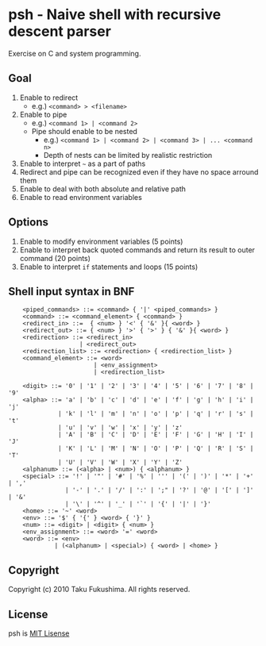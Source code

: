 psh - Naive shell with recursive descent parser
================================================

Exercise on C and system programming.

Goal
-----

1. Enable to redirect
   - e.g.) `<command> > <filename>`
2. Enable to pipe
   - e.g.) `<command 1> | <command 2>`
   - Pipe should enable to be nested
     + e.g.) `<command 1> | <command 2> | <command 3> | ... <command n>`
     + Depth of nests can be limited by realistic restriction
3. Enable to interpret `~` as a part of paths
4. Redirect and pipe can be recognized even if they have no space arround them
5. Enable to deal with both absolute and relative path
6. Enable to read environment variables


Options
--------

1. Enable to modify environment variables (5 points)
2. Enable to interpret back quoted commands and return its result to outer command (20 points)
3. Enable to interpret `if` statements and loops (15 points)


Shell input syntax in BNF
---------------------------

        <piped_commands> ::= <command> { '|' <piped_commands> }
        <command> ::= <command_element> { <command> }
        <redirect_in> ::=  { <num> } '<' { '&' }{ <word> }
        <redirect_out> ::= { <num> } '>' { '>' } { '&' }{ <word> }
        <redirection> ::= <redirect_in>
                        | <redirect_out>
        <redirection_list> ::= <redirection> { <redirection_list> } 
        <command_element> ::= <word>
                            | <env_assignment>
                            | <redirection_list>

        <digit> ::= '0' | '1' | '2' | '3' | '4' | '5' | '6' | '7' | '8' | '9' 
        <alpha> ::= 'a' | 'b' | 'c' | 'd' | 'e' | 'f' | 'g' | 'h' | 'i' | 'j' 
                  | 'k' | 'l' | 'm' | 'n' | 'o' | 'p' | 'q' | 'r' | 's' | 't' 
                  | 'u' | 'v' | 'w' | 'x' | 'y' | 'z' 
                  | 'A' | 'B' | 'C' | 'D' | 'E' | 'F' | 'G' | 'H' | 'I' | 'J' 
                  | 'K' | 'L' | 'M' | 'N' | 'O' | 'P' | 'Q' | 'R' | 'S' | 'T' 
                  | 'U' | 'V' | 'W' | 'X' | 'Y' | 'Z' 
        <alphanum> ::= (<alpha> | <num>) { <alphanum> }
        <special> ::= '!' | '"' | '#' | '%' | ''' | '(' | ')' | '*' | '+' | ',' 
                    | '-' | '.' | '/' | ':' | ';" | '?' | '@' | '[' | ']' | '&' 
                    | '\' | '^' | '_' | '`' | '{' | '|' | '}' 
        <home> ::= '~' <word>
        <env> ::= '$' { '{' } <word> { '}' }
        <num> ::= <digit> | <digit> { <num> }
        <env_assignment> ::= <word> '=' <word>
        <word> ::= <env>
                 | (<alphanum> | <special>) { <word> | <home> }
        

Copyright
---------

Copyright (c) 2010 Taku Fukushima. All rights reserved.


License
--------

psh is [MIT Lisense](http://www.opensource.org/licenses/mit-license.php)
